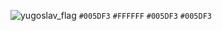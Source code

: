 ![yugoslav_flag](https://github.com/user-attachments/assets/8145a512-fd7e-45dc-9145-65729eb0c038)
`#005DF3` `#FFFFFF` `#005DF3` `#005DF3`
